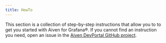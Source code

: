 ```yaml
---
title: HowTo
---
```


This section is a collection of step-by-step instructions that allow you
to to get you started with Aiven for Grafana®. If you cannot find an
instruction you need, open an issue in the [Aiven DevPortal GitHub
project](https://github.com/aiven/devportal/issues).
